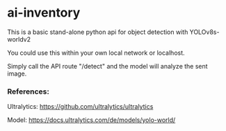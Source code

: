 # ai-inventory
This is a basic stand-alone python api for object detection with YOLOv8s-worldv2

You could use this within your own local network or localhost.

Simply call the API route "/detect" and the model will analyze the sent image.

### References:

Ultralytics: https://github.com/ultralytics/ultralytics

Model: https://docs.ultralytics.com/de/models/yolo-world/

